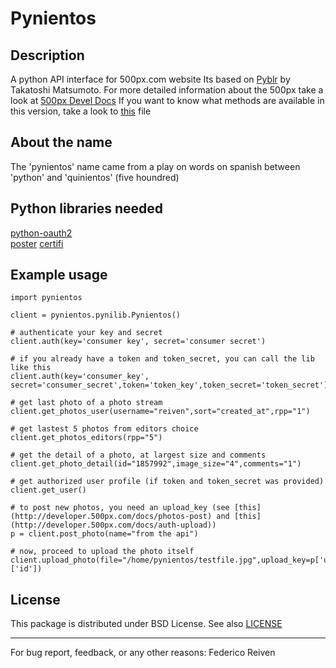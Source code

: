 Pynientos
=========

Description
-----------
A python API interface for 500px.com website
Its based on [Pyblr](https://github.com/ToQoz/Pyblr/) by Takatoshi Matsumoto.
For more detailed information about the 500px take a look at [500px Devel Docs](http://developer.500px.com/)
If you want to know what methods are available in this version, take a look to [this](https://github.com/reiven/pynientos/blob/master/available_functions.txt) file

About the name
--------------
The 'pynientos' name came from a play on words on spanish between 'python' and 'quinientos' (five houndred)


Python libraries needed
-----------------------
[python-oauth2](https://github.com/simplegeo/python-oauth2)  
[poster](http://atlee.ca/software/poster/index.html)
[certifi](https://pypi.python.org/pypi/certifi)

Example usage
-------------

    import pynientos

    client = pynientos.pynilib.Pynientos()

    # authenticate your key and secret
    client.auth(key='consumer key', secret='consumer secret')

    # if you already have a token and token_secret, you can call the lib like this
    client.auth(key='consumer_key', secret='consumer_secret',token='token_key',token_secret='token_secret')

    # get last photo of a photo stream
    client.get_photos_user(username="reiven",sort="created_at",rpp="1")

    # get lastest 5 photos from editors choice
    client.get_photos_editors(rpp="5")

    # get the detail of a photo, at largest size and comments
    client.get_photo_detail(id="1857992",image_size="4",comments="1")

    # get authorized user profile (if token and token_secret was provided)
    client.get_user()

    # to post new photos, you need an upload_key (see [this](http://developer.500px.com/docs/photos-post) and [this](http://developer.500px.com/docs/auth-upload))
    p = client.post_photo(name="from the api")

    # now, proceed to upload the photo itself
    client.upload_photo(file="/home/pynientos/testfile.jpg",upload_key=p['upload_key'],photo_id=p['photo']['id'])

License
-------
This package is distributed under BSD License. See also [LICENSE](https://github.com/reiven/pynientos/blob/master/LICENSE)  


----------------------------------------------------------------
For bug report, feedback, or any other reasons:
Federico Reiven <reiven AT gmail DOT com>
